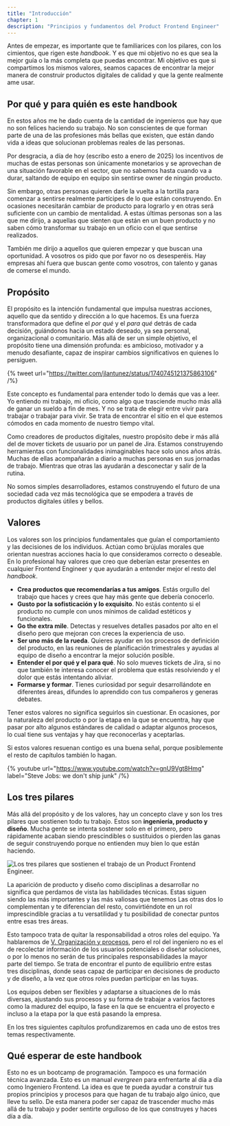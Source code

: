 ```yaml
---
title: "Introducción"
chapter: 1
description: "Principios y fundamentos del Product Frontend Engineer"
---
```


Antes de empezar, es importante que te familiarices con los pilares, con los cimientos, que rigen este *handbook*. Y es que mi objetivo no es que sea la mejor guía o la más completa que puedas encontrar. Mi objetivo es que si compartimos los mismos valores, seamos capaces de encontrar la mejor manera de construir productos digitales de calidad y que la gente realmente ame usar.

## Por qué y para quién es este handbook

En estos años me he dado cuenta de la cantidad de ingenieros que hay que no son felices haciendo su trabajo. No son conscientes de que forman parte de una de las profesiones más bellas que existen, que están dando vida a ideas que solucionan problemas reales de las personas.

Por desgracia, a día de hoy (escribo esto a enero de 2025) los incentivos de muchas de estas personas son únicamente monetarios y se aprovechan de una situación favorable en el sector, que no sabemos hasta cuando va a durar, saltando de equipo en equipo sin sentirse owner de ningún producto.

Sin embargo, otras personas quieren darle la vuelta a la tortilla para comenzar a sentirse realmente partícipes de lo que están construyendo. En ocasiones necesitarán cambiar de producto para lograrlo y en otras será suficiente con un cambio de mentalidad. A estas últimas personas son a las que me dirijo, a aquellas que sienten que están en un buen producto y no saben cómo transformar su trabajo en un oficio con el que sentirse realizados.

También me dirijo a aquellos que quieren empezar y que buscan una oportunidad. A vosotros os pido que por favor no os desesperéis. Hay empresas ahí fuera que buscan gente como vosotros, con talento y ganas de comerse el mundo.

## Propósito

El propósito es la intención fundamental que impulsa nuestras acciones, aquello que da sentido y dirección a lo que hacemos. Es una fuerza transformadora que define el *por qué* y el *para qué* detrás de cada decisión, guiándonos hacia un estado deseado, ya sea personal, organizacional o comunitario. Más allá de ser un simple objetivo, el propósito tiene una dimensión profunda: es ambicioso, motivador y a menudo desafiante, capaz de inspirar cambios significativos en quienes lo persiguen.

{% tweet url="https://twitter.com/jlantunez/status/1740745121375863106" /%}

Este concepto es fundamental para entender todo lo demás que vas a leer. Yo entiendo mi trabajo, mi oficio, como algo que trasciende mucho más allá de ganar un sueldo a fin de mes. Y no se trata de elegir entre vivir para trabajar o trabajar para vivir. Se trata de encontrar el sitio en el que estemos cómodos en cada momento de nuestro tiempo vital.

Como creadores de productos digitales, nuestro propósito debe ir más allá del de mover tickets de usuario por un panel de Jira. Estamos construyendo herramientas con funcionalidades inimaginables hace solo unos años atrás. Muchas de ellas acompañarán a diario a muchas personas en sus jornadas de trabajo. Mientras que otras las ayudarán a desconectar y salir de la rutina.

No somos simples desarrolladores, estamos construyendo el futuro de una sociedad cada vez más tecnológica que se empodera a través de productos digitales útiles y bellos.

## Valores

Los valores son los principios fundamentales que guían el comportamiento y las decisiones de los individuos. Actúan como brújulas morales que orientan nuestras acciones hacia lo que consideramos correcto o deseable. En lo profesional hay valores que creo que deberían estar presentes en cualquier Frontend Engineer y que ayudarán a entender mejor el resto del *handbook*.

- **Crea productos que recomendarías a tus amigos**. Estás orgullo del trabajo que haces y crees que hay más gente que debería conocerlo.
- **Gusto por la sofisticación y lo exquisito**. No estás contento si el producto no cumple con unos mínimos de calidad estéticos y funcionales.
- **Go the extra mile**. Detectas y resuelves detalles pasados por alto en el diseño pero que mejoran con creces la experiencia de uso.
- **Ser uno más de la rueda**. Quieres ayudar en los procesos de definición del producto, en las reuniones de planificación trimestrales y ayudas al equipo de diseño a encontrar la mejor solución posible.
- **Entender el por qué y el para qué**. No solo mueves tickets de Jira, si no que también te interesa conocer el problema que estás resolviendo y el dolor que estás intentando aliviar.
- **Formarse y formar**. Tienes curiosidad por seguir desarrollándote en diferentes áreas, difundes lo aprendido con tus compañeros y generas debates.

Tener estos valores no significa seguirlos sin cuestionar. En ocasiones, por la naturaleza del producto o por la etapa en la que se encuentra, hay que pasar por alto algunos estándares de calidad o adaptar algunos procesos, lo cual tiene sus ventajas y hay que reconocerlas y aceptarlas.

Si estos valores resuenan contigo es una buena señal, porque posiblemente el resto de capítulos también lo hagan.

{% youtube url="https://www.youtube.com/watch?v=gnU9Vgt8Hmg" label="Steve Jobs: we don't ship junk" /%}

## Los tres pilares

Más allá del propósito y de los valores, hay un concepto clave y son los tres pilares que sostienen todo tu trabajo. Estos son **ingeniería, producto y diseño**. Mucha gente se intenta sostener solo en el primero, pero rápidamente acaban siendo prescindibles o sustituidos o pierden las ganas de seguir construyendo porque no entienden muy bien lo que están haciendo.

![Los tres pilares que sostienen el trabajo de un Product Frontend Engineer.](/images/three-pilars-frontend-engineer.png)

La aparición de producto y diseño como disciplinas a desarrollar no significa que perdamos de vista las habilidades técnicas. Estas siguen siendo las más importantes y las más valiosas que tenemos Las otras dos lo complementan y te diferencian del resto, convirtiéndote en un rol imprescindible gracias a tu versatilidad y tu posibilidad de conectar puntos entre esas tres áreas.

Esto tampoco trata de quitar la responsabilidad a otros roles del equipo. Ya hablaremos de [V. Organización y procesos](/capitulos/05-organizacion-procesos), pero el rol del ingeniero no es el de recolectar información de los usuarios potenciales o diseñar soluciones, o por lo menos no serán de tus principales responsabilidades la mayor parte del tiempo. Se trata de encontrar el punto de equilibrio entre estas tres disciplinas, donde seas capaz de participar en decisiones de producto y de diseño, a la vez que otros roles puedan participar en las tuyas.

Los equipos deben ser flexibles y adaptarse a situaciones de lo más diversas, ajustando sus procesos y su forma de trabajar a varios factores como la madurez del equipo, la fase en la que se encuentra el proyecto e incluso a la etapa por la que está pasando la empresa.

En los tres siguientes capítulos profundizaremos en cada uno de estos tres temas respectivamente.

## Qué esperar de este handbook

Esto no es un bootcamp de programación. Tampoco es una formación técnica avanzada. Esto es un manual *evergreen* para enfrentarte al día a día como Ingeniero Frontend. La idea es que te pueda ayudar a construir tus propios principios y procesos para que hagan de tu trabajo algo único, que lleve tu sello. De esta manera poder ser capaz de trascender mucho más allá de tu trabajo y poder sentirte orgulloso de los que construyes y haces día a día.
